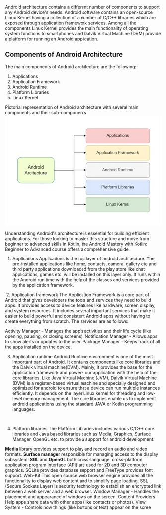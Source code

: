 <p>Android architecture contains a different number of components to support any Android device's needs. Android software contains an open-source Linux Kernel having a collection of a number of C/C++ libraries which are exposed through application framework services. Among all the components Linux Kernel provides the main functionality of operating system functions to smartphones and Dalvik Virtual Machine (DVM) provide a platform for running an Android application.
</p>

## Components of Android Architecture
The main components of Android architecture are the following:-

<ol>
<li>Applications</li>
<li>Application Framework</li>
<li>Android Runtime</li>
<li>Platform Libraries</li>
<li>Linux Kernel</li>
</ol>

Pictorial representation of Android architecture with several main components and their sub-components
<img src="Android_Architecture.webp">
<p>Understanding Android's architecture is essential for building efficient applications. For those looking to master this structure and move from beginner to advanced skills in Kotlin, the Android Mastery with Kotlin: Beginner to Advanced course offers a comprehensive guide</p>

1. Applications
Applications is the top layer of android architecture. The pre-installed applications like home, contacts, camera, gallery etc and third party applications downloaded from the play store like chat applications, games etc. will be installed on this layer only. It runs within the Android run time with the help of the classes and services provided by the application framework.
<img src="">
2. Application framework
The Application Framework is a core part of Android that gives developers the tools and services they need to build apps. It provides access to device features like hardware, screen display, and system resources. It includes several important services that make it easier to build powerful and consistent Android apps without having to create everything from scratch. The services are as follows:

Activity Manager - Manages the app’s activities and their life cycle (like opening, pausing, or closing screens).
Notification Manager - Allows apps to show alerts or updates to the user.
Package Manager - Keeps track of all the apps installed on the device.
<img src="">

3. Application runtime
Android Runtime environment is one of the most important part of Android. It contains components like core libraries and the Dalvik virtual machine(DVM). Mainly, it provides the base for the application framework and powers our application with the help of the core libraries. Like Java Virtual Machine (JVM), Dalvik Virtual Machine (DVM) is a register-based virtual machine and specially designed and optimized for android to ensure that a device can run multiple instances efficiently. It depends on the layer Linux kernel for threading and low-level memory management. The core libraries enable us to implement android applications using the standard JAVA or Kotlin programming languages.
<img src="">

4. Platform libraries
The Platform Libraries includes various C/C++ core libraries and Java based libraries such as Media, Graphics, Surface Manager, OpenGL etc. to provide a support for android development.

<b>Media </b>library provides support to play and record an audio and video formats.
<b>Surface manager</b> responsible for managing access to the display subsystem.
<b>SGL</b> and <b>OpenGL </b>both cross-language, cross-platform application program interface (API) are used for 2D and 3D computer graphics.
SQLite provides database support and FreeType provides font support.
Web-Kit This open source web browser engine provides all the functionality to display web content and to simplify page loading.
SSL (Secure Sockets Layer) is security technology to establish an encrypted link between a web server and a web browser.
Window Manager - Handles the placement and appearance of windows on the screen.
Content Providers - Help apps share data with other apps (like contacts or photos).
View System - Controls how things (like buttons or text) appear on the scree
